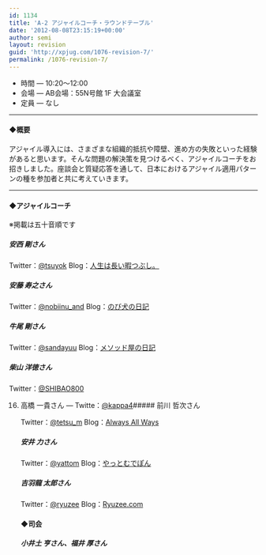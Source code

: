 ```yaml
---
id: 1134
title: 'A-2 アジャイルコーチ・ラウンドテーブル'
date: '2012-08-08T23:15:19+00:00'
author: semi
layout: revision
guid: 'http://xpjug.com/1076-revision-7/'
permalink: /1076-revision-7/
---
```


- 時間 — 10:20〜12:00
- 会場 — AB会場：55N号館 1F 大会議室
- 定員 — なし

---

#### ◆概要

アジャイル導入には、さまざまな組織的抵抗や障壁、進め方の失敗といった経験があると思います。そんな問題の解決策を見つけるべく、アジャイルコーチをお招きしました。座談会と質疑応答を通して、日本におけるアジャイル適用パターンの種を参加者と共に考えていきます。

---

#### ◆アジャイルコーチ

※掲載は五十音順です

##### 安西 剛さん

Twitter：[@tsuyok](https://twitter.com/tsuyok) Blog：[人生は長い暇つぶし。](http://d.hatena.ne.jp/tsuyok/)

##### 安藤 寿之さん

Twitter：[@nobiinu\_and](https://twitter.com/nobiinu_and) Blog：[のび犬の日記](http://d.hatena.ne.jp/couger/)

##### 牛尾 剛さん

Twitter：[@sandayuu](https://twitter.com/sandayuu) Blog：[メソッド屋の日記](http://d.hatena.ne.jp/simplearchitect/)

##### 柴山 洋徳さん

Twitter：[@SHIBAO800](https://twitter.com/SHIBAO800)

16. 高橋 一貴さん — Twitte：[@kappa4](https://twitter.com/kappa4)##### 前川 哲次さん
    
    Twitter：[@tetsu\_m](https://twitter.com/tetsu_m) Blog：[Always All Ways](http://tmaegawa.hatenablog.com/)
    
    ##### 安井 力さん
    
    Twitter：[@yattom](https://twitter.com/yattom/) Blog：[やっとむでぽん](http://d.hatena.ne.jp/yach/)
    
    ##### 吉羽龍 太郎さん
    
    Twitter：[@ryuzee](https://twitter.com/ryuzee) Blog：[Ryuzee.com](http://www.ryuzee.com/)
    
    #### ◆司会
    
    ##### 小井土 亨さん、福井 厚さん
